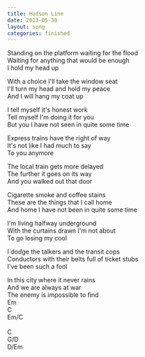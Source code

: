 ```yaml
---
title: Hudson Line
date: 2013-05-30
layout: song
categories: finished
---
```

Standing on the platform waiting for the flood  
Waiting for anything that would be enough  
I hold my head up

With a choice I'll take the window seat  
I'll turn my head and hold my peace  
And I will hang my coat up  

<div class="chorus">
  I tell myself it's honest work<br/>
  Tell myself I'm doing it for you<br/>
  But you I have not seen in quite some time
</div>

Express trains have the right of way  
It's not like I had much to say  
To you anymore

The local train gets more delayed  
The further it goes on its way  
And you walked out that door  

<div class="chorus">
  Cigarette smoke and coffee stains<br/>
  These are the things that I call home<br/>
  And home I have not been in quite some time
  </div>

I'm living halfway underground  
With the curtains drawn I'm not about  
To go losing my cool

I dodge the talkers and the transit cops  
Conductors with their belts full of ticket stubs  
I've been such a fool  

<div class="chorus">
  In this city where it never rains<br/>
  And we are always at war<br/>
  The enemy is impossible to find
</div>

<div class="chords">
  Em<br/>
  C<br/>
  Em/C<br/>
  <br/>
  C<br/>
  G/D<br/>
  D/Em
</div>
